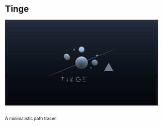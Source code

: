 # Tinge

<img alt="Render of our logo" src="./static/Tinge.jpeg">
<br/><br/>

A minimalistic path tracer
